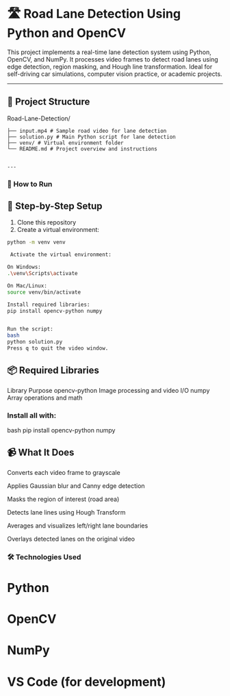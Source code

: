 # 🛣️ Road Lane Detection Using Python and OpenCV
This project implements a real-time lane detection system using Python, OpenCV, and NumPy. It processes video frames to detect road lanes using edge detection, region masking, and Hough line transformation. Ideal for self-driving car simulations, computer vision practice, or academic projects.

---

## 📁 Project Structure
Road-Lane-Detection/
```│ 
├── input.mp4 # Sample road video for lane detection 
├── solution.py # Main Python script for lane detection
├── venv/ # Virtual environment folder
└── README.md # Project overview and instructions


---
```

### 🚀 How to Run

## 🔧 Step-by-Step Setup

1. Clone this repository  
2. Create a virtual environment:

```bash
python -m venv venv

 Activate the virtual environment:

On Windows:
.\venv\Scripts\activate

On Mac/Linux:
source venv/bin/activate

Install required libraries:
pip install opencv-python numpy


Run the script:
bash
python solution.py
Press q to quit the video window.
```
## 📦 Required Libraries
Library	Purpose
opencv-python	Image processing and video I/O
numpy	Array operations and math

### Install all with:
bash
pip install opencv-python numpy

## 📹 What It Does
Converts each video frame to grayscale

Applies Gaussian blur and Canny edge detection

Masks the region of interest (road area)

Detects lane lines using Hough Transform

Averages and visualizes left/right lane boundaries

Overlays detected lanes on the original video


### 🛠️ Technologies Used
 # Python
# OpenCV
# NumPy
# VS Code (for development)

